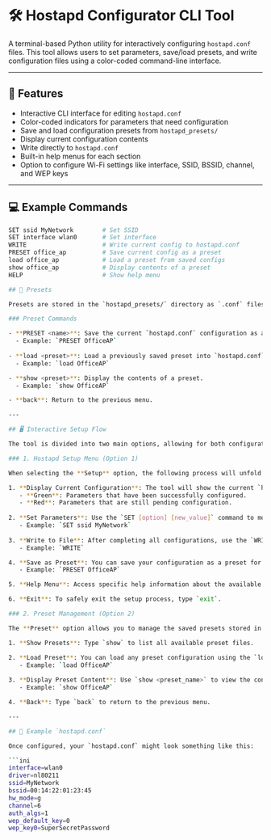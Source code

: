 # 🛠️ Hostapd Configurator CLI Tool

A terminal-based Python utility for interactively configuring `hostapd.conf` files. This tool allows users to set parameters, save/load presets, and write configuration files using a color-coded command-line interface.

---

## 📖 Features

- Interactive CLI interface for editing `hostapd.conf`
- Color-coded indicators for parameters that need configuration
- Save and load configuration presets from `hostapd_presets/`
- Display current configuration contents
- Write directly to `hostapd.conf`
- Built-in help menus for each section
- Option to configure Wi-Fi settings like interface, SSID, BSSID, channel, and WEP keys

---

## 💻 Example Commands

```bash
SET ssid MyNetwork        # Set SSID
SET interface wlan0       # Set interface
WRITE                     # Write current config to hostapd.conf
PRESET office_ap          # Save current config as a preset
load office_ap            # Load a preset from saved configs
show office_ap            # Display contents of a preset
HELP                      # Show help menu

## 📁 Presets

Presets are stored in the `hostapd_presets/` directory as `.conf` files. These presets represent fully configured `hostapd.conf` files that can be loaded back into the script for reuse. You can save your current configuration as a preset and later load it when needed.

### Preset Commands

- **PRESET <name>**: Save the current `hostapd.conf` configuration as a preset.
  - Example: `PRESET OfficeAP`
  
- **load <preset>**: Load a previously saved preset into `hostapd.conf`.
  - Example: `load OfficeAP`

- **show <preset>**: Display the contents of a preset.
  - Example: `show OfficeAP`

- **back**: Return to the previous menu.

---

## 🖥️ Interactive Setup Flow

The tool is divided into two main options, allowing for both configuration and preset management.

### 1. Hostapd Setup Menu (Option 1)

When selecting the **Setup** option, the following process will unfold:

1. **Display Current Configuration**: The tool will show the current `hostapd.conf` parameters, with color-coded indicators:
   - **Green**: Parameters that have been successfully configured.
   - **Red**: Parameters that are still pending configuration.
   
2. **Set Parameters**: Use the `SET [option] [new_value]` command to modify any parameter, such as SSID, BSSID, channel, etc.
   - Example: `SET ssid MyNetwork`
   
3. **Write to File**: After completing all configurations, use the `WRITE` command to save your settings into the `hostapd.conf` file.
   - Example: `WRITE`

4. **Save as Preset**: You can save your configuration as a preset for future use by typing `PRESET <name>`.
   - Example: `PRESET OfficeAP`

5. **Help Menu**: Access specific help information about the available commands by typing `HELP`.

6. **Exit**: To safely exit the setup process, type `exit`.

### 2. Preset Management (Option 2)

The **Preset** option allows you to manage the saved presets stored in the `hostapd_presets/` directory.

1. **Show Presets**: Type `show` to list all available preset files.

2. **Load Preset**: You can load any preset configuration using the `load <preset_name>` command.
   - Example: `load OfficeAP`
   
3. **Display Preset Content**: Use `show <preset_name>` to view the contents of a saved preset.
   - Example: `show OfficeAP`

4. **Back**: Type `back` to return to the previous menu.

---

## 📜 Example `hostapd.conf`

Once configured, your `hostapd.conf` might look something like this:

```ini
interface=wlan0
driver=nl80211
ssid=MyNetwork
bssid=00:14:22:01:23:45
hw_mode=g
channel=6
auth_algs=1
wep_default_key=0
wep_key0=SuperSecretPassword
